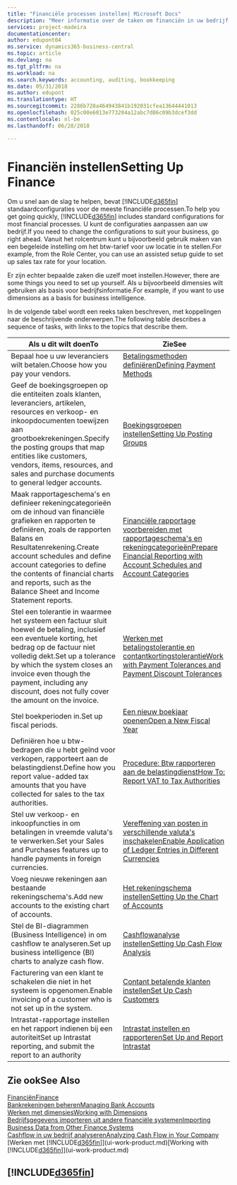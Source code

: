 ```yaml
---
title: "Financiële processen instellen| Microsoft Docs"
description: "Meer informatie over de taken om financiën in uw bedrijf in te stellen voor al uw boekhoudings-, controle- of boekingsbehoeften."
services: project-madeira
documentationcenter: 
author: edupont04
ms.service: dynamics365-business-central
ms.topic: article
ms.devlang: na
ms.tgt_pltfrm: na
ms.workload: na
ms.search.keywords: accounting, auditing, bookkeeping
ms.date: 05/31/2018
ms.author: edupont
ms.translationtype: HT
ms.sourcegitcommit: 2286b728a464943841b192031cfea13644441013
ms.openlocfilehash: 025c00e6013e773204a12abc7d86c09b3dcef3dd
ms.contentlocale: nl-be
ms.lasthandoff: 06/28/2018

---
```

# <a name="setting-up-finance"></a><span data-ttu-id="b8486-103">Financiën instellen</span><span class="sxs-lookup"><span data-stu-id="b8486-103">Setting Up Finance</span></span>
<span data-ttu-id="b8486-104">Om u snel aan de slag te helpen, bevat [!INCLUDE[d365fin](includes/d365fin_md.md)] standaardconfiguraties voor de meeste financiële processen.</span><span class="sxs-lookup"><span data-stu-id="b8486-104">To help you get going quickly, [!INCLUDE[d365fin](includes/d365fin_md.md)] includes standard configurations for most financial processes.</span></span> <span data-ttu-id="b8486-105">U kunt de configuraties aanpassen aan uw bedrijf.</span><span class="sxs-lookup"><span data-stu-id="b8486-105">If you need to change the configurations to suit your business, go right ahead.</span></span> <span data-ttu-id="b8486-106">Vanuit het rolcentrum kunt u bijvoorbeeld gebruik maken van een begeleide instelling om het btw-tarief voor uw locatie in te stellen.</span><span class="sxs-lookup"><span data-stu-id="b8486-106">For example, from the Role Center, you can use an assisted setup guide to set up sales tax rate for your location.</span></span>  

<span data-ttu-id="b8486-107">Er zijn echter bepaalde zaken die uzelf moet instellen.</span><span class="sxs-lookup"><span data-stu-id="b8486-107">However, there are some things you need to set up yourself.</span></span> <span data-ttu-id="b8486-108">Als u bijvoorbeeld dimensies wilt gebruiken als basis voor bedrijfsinformatie.</span><span class="sxs-lookup"><span data-stu-id="b8486-108">For example, if you want to use dimensions as a basis for business intelligence.</span></span>  

<span data-ttu-id="b8486-109">In de volgende tabel wordt een reeks taken beschreven, met koppelingen naar de beschrijvende onderwerpen.</span><span class="sxs-lookup"><span data-stu-id="b8486-109">The following table describes a sequence of tasks, with links to the topics that describe them.</span></span>

| <span data-ttu-id="b8486-110">Als u dit wilt doen</span><span class="sxs-lookup"><span data-stu-id="b8486-110">To</span></span> | <span data-ttu-id="b8486-111">Zie</span><span class="sxs-lookup"><span data-stu-id="b8486-111">See</span></span> |
| --- | --- |
| <span data-ttu-id="b8486-112">Bepaal hoe u uw leveranciers wilt betalen.</span><span class="sxs-lookup"><span data-stu-id="b8486-112">Choose how you pay your vendors.</span></span> |[<span data-ttu-id="b8486-113">Betalingsmethoden definiëren</span><span class="sxs-lookup"><span data-stu-id="b8486-113">Defining Payment Methods</span></span>](finance-payment-methods.md) |
| <span data-ttu-id="b8486-114">Geef de boekingsgroepen op die entiteiten zoals klanten, leveranciers, artikelen, resources en verkoop- en inkoopdocumenten toewijzen aan grootboekrekeningen.</span><span class="sxs-lookup"><span data-stu-id="b8486-114">Specify the posting groups that map entities like customers, vendors, items, resources, and sales and purchase documents to general ledger accounts.</span></span> |[<span data-ttu-id="b8486-115">Boekingsgroepen instellen</span><span class="sxs-lookup"><span data-stu-id="b8486-115">Setting Up Posting Groups</span></span>](finance-posting-groups.md)|
|<span data-ttu-id="b8486-116">Maak rapportageschema's en definieer rekeningcategorieën om de inhoud van financiële grafieken en rapporten te definiëren, zoals de rapporten Balans en Resultatenrekening.</span><span class="sxs-lookup"><span data-stu-id="b8486-116">Create account schedules and define account categories to define the contents of financial charts and reports, such as the Balance Sheet and Income Statement reports.</span></span>|[<span data-ttu-id="b8486-117">Financiële rapportage voorbereiden met rapportageschema's en rekeningcategorieën</span><span class="sxs-lookup"><span data-stu-id="b8486-117">Prepare Financial Reporting with Account Schedules and Account Categories</span></span>](bi-how-work-account-schedule.md)|
|<span data-ttu-id="b8486-118">Stel een tolerantie in waarmee het systeem een factuur sluit hoewel de betaling, inclusief een eventuele korting, het bedrag op de factuur niet volledig dekt.</span><span class="sxs-lookup"><span data-stu-id="b8486-118">Set up a tolerance by which the system closes an invoice even though the payment, including any discount, does not fully cover the amount on the invoice.</span></span>|[<span data-ttu-id="b8486-119">Werken met betalingstolerantie en contantkortingstolerantie</span><span class="sxs-lookup"><span data-stu-id="b8486-119">Work with Payment Tolerances and Payment Discount Tolerances</span></span>](finance-payment-tolerance-and-payment-discount-tolerance.md)|
| <span data-ttu-id="b8486-120">Stel boekperioden in.</span><span class="sxs-lookup"><span data-stu-id="b8486-120">Set up fiscal periods.</span></span> |[<span data-ttu-id="b8486-121">Een nieuw boekjaar openen</span><span class="sxs-lookup"><span data-stu-id="b8486-121">Open a New Fiscal Year</span></span>](finance-how-open-new-fiscal-year.md) |
| <span data-ttu-id="b8486-122">Definiëren hoe u btw-bedragen die u hebt geïnd voor verkopen, rapporteert aan de belastingdienst.</span><span class="sxs-lookup"><span data-stu-id="b8486-122">Define how you report value-added tax amounts that you have collected for sales to the tax authorities.</span></span> |[<span data-ttu-id="b8486-123">Procedure: Btw rapporteren aan de belastingdienst</span><span class="sxs-lookup"><span data-stu-id="b8486-123">How To: Report VAT to Tax Authorities</span></span>](finance-how-report-vat.md)|
| <span data-ttu-id="b8486-124">Stel uw verkoop- en inkoopfuncties in om betalingen in vreemde valuta's te verwerken.</span><span class="sxs-lookup"><span data-stu-id="b8486-124">Set your Sales and Purchases features up to handle payments in foreign currencies.</span></span>|[<span data-ttu-id="b8486-125">Vereffening van posten in verschillende valuta's inschakelen</span><span class="sxs-lookup"><span data-stu-id="b8486-125">Enable Application of Ledger Entries in Different Currencies</span></span>](finance-how-enable-application-ledger-entries-different-currencies.md)
| <span data-ttu-id="b8486-126">Voeg nieuwe rekeningen aan bestaande rekeningschema's.</span><span class="sxs-lookup"><span data-stu-id="b8486-126">Add new accounts to the existing chart of accounts.</span></span> |[<span data-ttu-id="b8486-127">Het rekeningschema instellen</span><span class="sxs-lookup"><span data-stu-id="b8486-127">Setting Up the Chart of Accounts</span></span>](finance-setup-chart-accounts.md) |
| <span data-ttu-id="b8486-128">Stel de BI-diagrammen (Business Intelligence) in om cashflow te analyseren.</span><span class="sxs-lookup"><span data-stu-id="b8486-128">Set up business intelligence (BI) charts to analyze cash flow.</span></span> |[<span data-ttu-id="b8486-129">Cashflowanalyse instellen</span><span class="sxs-lookup"><span data-stu-id="b8486-129">Setting Up Cash Flow Analysis</span></span>](finance-setup-cash-flow-analyses.md) |
|<span data-ttu-id="b8486-130">Facturering van een klant te schakelen die niet in het systeem is opgenomen.</span><span class="sxs-lookup"><span data-stu-id="b8486-130">Enable invoicing of a customer who is not set up in the system.</span></span>|[<span data-ttu-id="b8486-131">Contant betalende klanten instellen</span><span class="sxs-lookup"><span data-stu-id="b8486-131">Set Up Cash Customers</span></span>](finance-how-to-set-up-cash-customers.md)|
| <span data-ttu-id="b8486-132">Intrastat-rapportage instellen en het rapport indienen bij een autoriteit</span><span class="sxs-lookup"><span data-stu-id="b8486-132">Set up Intrastat reporting, and submit the report to an authority</span></span> | [<span data-ttu-id="b8486-133">Intrastat instellen en rapporteren</span><span class="sxs-lookup"><span data-stu-id="b8486-133">Set Up and Report Intrastat</span></span>](finance-how-setup-report-intrastat.md)|

## <a name="see-also"></a><span data-ttu-id="b8486-134">Zie ook</span><span class="sxs-lookup"><span data-stu-id="b8486-134">See Also</span></span>
[<span data-ttu-id="b8486-135">Financiën</span><span class="sxs-lookup"><span data-stu-id="b8486-135">Finance</span></span>](finance.md)  
[<span data-ttu-id="b8486-136">Bankrekeningen beheren</span><span class="sxs-lookup"><span data-stu-id="b8486-136">Managing Bank Accounts</span></span>](bank-manage-bank-accounts.md)  
[<span data-ttu-id="b8486-137">Werken met dimensies</span><span class="sxs-lookup"><span data-stu-id="b8486-137">Working with Dimensions</span></span>](finance-dimensions.md)  
[<span data-ttu-id="b8486-138">Bedrijfsgegevens importeren uit andere financiële systemen</span><span class="sxs-lookup"><span data-stu-id="b8486-138">Importing Business Data from Other Finance Systems</span></span>](across-import-data-configuration-packages.md)  
[<span data-ttu-id="b8486-139">Cashflow in uw bedrijf analyseren</span><span class="sxs-lookup"><span data-stu-id="b8486-139">Analyzing Cash Flow in Your Company</span></span>](finance-analyze-cash-flow.md)  
<span data-ttu-id="b8486-140">[Werken met [!INCLUDE[d365fin](includes/d365fin_md.md)]](ui-work-product.md)</span><span class="sxs-lookup"><span data-stu-id="b8486-140">[Working with [!INCLUDE[d365fin](includes/d365fin_md.md)]](ui-work-product.md)</span></span>  

## [!INCLUDE[d365fin](includes/free_trial_md.md)]  
 

